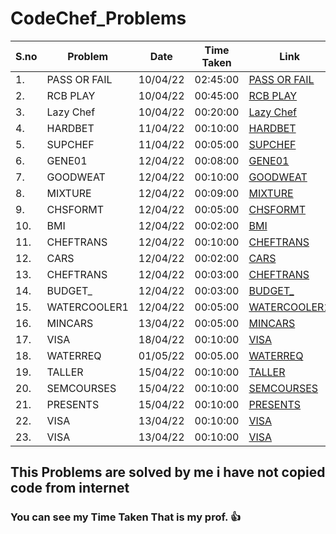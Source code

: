 # CodeChef_Problems
| S.no        | Problem             | Date     | Time Taken | Link        |
| ----------- | ------------------- | -------- | ---------- | ----------- |
| 1.          | PASS OR FAIL        | 10/04/22 | 02:45:00   | [PASS OR FAIL](https://www.codechef.com/problems/PASSORFAIL)|                                 
| 2.          | RCB PLAY            | 10/04/22 | 00:45:00   | [RCB PLAY](https://www.codechef.com/problems/RCBPLAY)|
| 3.          | Lazy Chef           | 10/04/22 | 00:20:00   | [Lazy Chef](https://www.codechef.com/problems/LAZYCHF)|
| 4.          | HARDBET             | 11/04/22 | 00:10:00   | [HARDBET](https://www.codechef.com/problems/HARDBET)|
| 5.          | SUPCHEF             | 11/04/22 | 00:05:00   | [SUPCHEF](https://www.codechef.com/problems/SUPCHEF)|
| 6.          | GENE01              | 12/04/22 | 00:08:00   | [GENE01](https://www.codechef.com/problems/GENE01)|
| 7.          | GOODWEAT            | 12/04/22 | 00:10:00   | [GOODWEAT](https://www.codechef.com/problems/GOODWEAT)|
| 8.          | MIXTURE             | 12/04/22 | 00:09:00   | [MIXTURE](https://www.codechef.com/problems/MIXTURE)|
| 9.          | CHSFORMT            | 12/04/22 | 00:05:00   | [CHSFORMT](https://www.codechef.com/problems/CHSFORMT)|
| 10.         | BMI                 | 12/04/22 | 00:02:00   | [BMI](https://www.codechef.com/problems/BMI)|
| 11.         | CHEFTRANS           | 12/04/22 | 00:10:00   | [CHEFTRANS](https://www.codechef.com/problems/CHEFTRANS)|
| 12.         | CARS                | 12/04/22 | 00:02:00   | [CARS](https://www.codechef.com/problems/CABS)|
| 13.         | CHEFTRANS           | 12/04/22 | 00:03:00   | [CHEFTRANS](https://www.codechef.com/problems/CHEFTRANS)|
| 14.         | BUDGET_             | 12/04/22 | 00:03:00   | [BUDGET_](https://www.codechef.com/problems/BUDGET_)|
| 15.         | WATERCOOLER1        | 12/04/22 | 00:05:00   | [WATERCOOLER1](https://www.codechef.com/problems/WATERCOOLER1)|
| 16.         | MINCARS             | 13/04/22 | 00:05:00   | [MINCARS](https://www.codechef.com/problems/MINCARS)|
| 17.         | VISA                | 18/04/22 | 00:10:00   | [VISA](https://www.codechef.com/problems/VISA)|
| 18.         | WATERREQ            | 01/05/22 | 00:05.00   | [WATERREQ](https://www.codechef.com/START35D/problems/WATERREQ)|
| 19.         | TALLER              | 15/04/22 | 00:10:00   | [TALLER](https://www.codechef.com/START36D/problems/TALLER)|
| 20.         | SEMCOURSES          | 15/04/22 | 00:10:00   | [SEMCOURSES](https://www.codechef.com/problems/SEMCOURSES)|
| 21.         | PRESENTS            | 15/04/22 | 00:10:00   | [PRESENTS](#https://www.codechef.com/problems/PRESENTS)|
| 22.         | VISA                | 13/04/22 | 00:10:00   | [VISA](#https://www.codechef.com/problems/VISA)|
| 23.         | VISA                | 13/04/22 | 00:10:00   | [VISA](#https://www.codechef.com/problems/VISA)|




## This Problems are solved by me i have not copied code from internet
### You can see my Time Taken That is my prof. 👍

